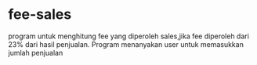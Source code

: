 # fee-sales
program untuk menghitung fee yang diperoleh sales,jika fee diperoleh dari 23% dari hasil penjualan. Program  menanyakan user untuk memasukkan jumlah penjualan
